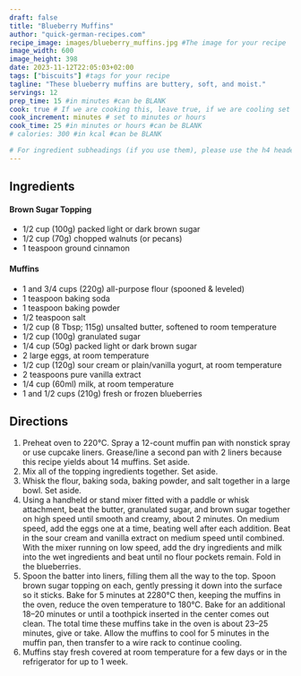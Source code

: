 ```yaml
---
draft: false
title: "Blueberry Muffins"
author: "quick-german-recipes.com"
recipe_image: images/blueberry_muffins.jpg #The image for your recipe
image_width: 600
image_height: 398
date: 2023-11-12T22:05:03+02:00
tags: ["biscuits"] #tags for your recipe
tagline: "These blueberry muffins are buttery, soft, and moist."
servings: 12
prep_time: 15 #in minutes #can be BLANK
cook: true # If we are cooking this, leave true, if we are cooling set to false
cook_increment: minutes # set to minutes or hours
cook_time: 25 #in minutes or hours #can be BLANK
# calories: 300 #in kcal #can be BLANK

# For ingredient subheadings (if you use them), please use the h4 header.  For print view I have those elements targeted
---
```



## Ingredients

#### Brown Sugar Topping
- 1/2 cup (100g) packed light or dark brown sugar
- 1/2 cup (70g) chopped walnuts (or pecans)
- 1 teaspoon ground cinnamon

#### Muffins
- 1 and 3/4 cups (220g) all-purpose flour (spooned & leveled)
- 1 teaspoon baking soda
- 1 teaspoon baking powder
- 1/2 teaspoon salt
- 1/2 cup (8 Tbsp; 115g) unsalted butter, softened to room temperature
- 1/2 cup (100g) granulated sugar
- 1/4 cup (50g) packed light or dark brown sugar
- 2 large eggs, at room temperature
- 1/2 cup (120g) sour cream or plain/vanilla yogurt, at room temperature
- 2 teaspoons pure vanilla extract
- 1/4 cup (60ml) milk, at room temperature
- 1 and 1/2 cups (210g) fresh or frozen blueberries

## Directions

1. Preheat oven to 220°C. Spray a 12-count muffin pan with nonstick spray or use cupcake liners. Grease/line a second pan with 2 liners because this recipe yields about 14 muffins. Set aside.
2. Mix all of the topping ingredients together. Set aside.
3. Whisk the flour, baking soda, baking powder, and salt together in a large bowl. Set aside.
4. Using a handheld or stand mixer fitted with a paddle or whisk attachment, beat the butter, granulated sugar, and brown sugar together on high speed until smooth and creamy, about 2 minutes. On medium speed, add the eggs one at a time, beating well after each addition. Beat in the sour cream and vanilla extract on medium speed until combined. With the mixer running on low speed, add the dry ingredients and milk into the wet ingredients and beat until no flour pockets remain. Fold in the blueberries.
5. Spoon the batter into liners, filling them all the way to the top. Spoon brown sugar topping on each, gently pressing it down into the surface so it sticks. Bake for 5 minutes at 2280°C then, keeping the muffins in the oven, reduce the oven temperature to 180°C. Bake for an additional 18–20 minutes or until a toothpick inserted in the center comes out clean. The total time these muffins take in the oven is about 23–25 minutes, give or take. Allow the muffins to cool for 5 minutes in the muffin pan, then transfer to a wire rack to continue cooling.
6. Muffins stay fresh covered at room temperature for a few days or in the refrigerator for up to 1 week.
